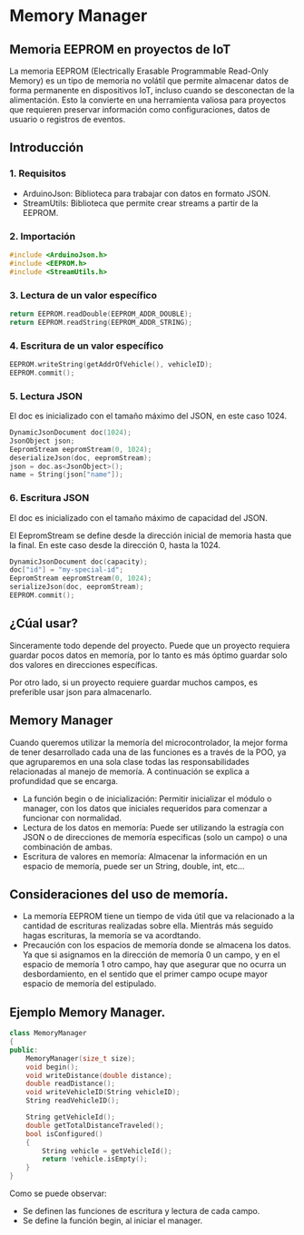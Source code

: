 
# Memory Manager

## Memoria EEPROM en proyectos de IoT

La memoria EEPROM (Electrically Erasable Programmable Read-Only Memory) es un tipo de memoria no volátil que permite almacenar datos de forma permanente en dispositivos IoT, incluso cuando se desconectan de la alimentación. Esto la convierte en una herramienta valiosa para proyectos que requieren preservar información como configuraciones, datos de usuario o registros de eventos.

## Introducción

### 1. Requisitos
* ArduinoJson: Biblioteca para trabajar con datos en formato JSON.
* StreamUtils: Biblioteca que permite crear streams a partir de la EEPROM.


### 2. Importación
```cpp
#include <ArduinoJson.h>
#include <EEPROM.h>
#include <StreamUtils.h>

```
### 3. Lectura de un valor específico

```cpp
return EEPROM.readDouble(EEPROM_ADDR_DOUBLE);
return EEPROM.readString(EEPROM_ADDR_STRING);
```

### 4. Escritura de un valor específico
```cpp
EEPROM.writeString(getAddrOfVehicle(), vehicleID);
EEPROM.commit();
```

### 5. Lectura JSON

El doc es inicializado con el tamaño máximo del JSON, en este caso 1024.


```cpp
DynamicJsonDocument doc(1024);
JsonObject json;
EepromStream eepromStream(0, 1024);
deserializeJson(doc, eepromStream);
json = doc.as<JsonObject>();
name = String(json["name"]);
```
### 6. Escritura JSON
El doc es inicializado con el tamaño máximo de capacidad del JSON.

El EepromStream se define desde la dirección inicial de memoria hasta que la final. En este caso desde la dirección 0, hasta la 1024.

```cpp
DynamicJsonDocument doc(capacity); 
doc["id"] = "my-special-id";
EepromStream eepromStream(0, 1024);
serializeJson(doc, eepromStream);
EEPROM.commit();
```

## ¿Cúal usar?

Sinceramente todo depende del proyecto. Puede que un proyecto requiera guardar pocos datos en memoría, por lo tanto es más óptimo guardar solo dos valores en direcciones específicas.

Por otro lado, si un proyecto requiere guardar muchos campos, es preferible usar json para almacenarlo.

## Memory Manager

Cuando queremos utilizar la memoría del microcontrolador, la mejor forma de tener desarrollado cada una de las funciones es a través de la POO, ya que agruparemos en una sola clase todas las responsabilidades relacionadas al manejo de memoría. A continuación se explica a profundidad que se encarga.

* La función begin o de inicialización: Permitir inicializar el módulo o manager, con los datos que iniciales requeridos para comenzar a funcionar con normalidad. 
* Lectura de los datos en memoría: Puede ser utilizando la estragía con JSON o de direcciones de memoría especificas (solo un campo) o una combinación de ambas.
* Escritura de valores en memoría: Almacenar la información  en un espacio de memoría, puede ser un String, double, int, etc...


## Consideraciones del uso de memoría.
* La memoría EEPROM tiene un tiempo de vida útil que va relacionado a la cantidad de escrituras realizadas sobre ella. Mientrás más seguido hagas escrituras, la memoría se va acordtando.
* Precaución con los espacios de memoría donde se almacena los datos. Ya que si asignamos en la dirección de memoría 0 un campo, y en el espacio de memoría 1 otro campo, hay que asegurar que no ocurra un desbordamiento, en el sentido que el primer campo ocupe mayor espacio de memoría del estipulado.

## Ejemplo Memory Manager.

```cpp
class MemoryManager
{
public:
    MemoryManager(size_t size);
    void begin();
    void writeDistance(double distance);
    double readDistance();
    void writeVehicleID(String vehicleID);
    String readVehicleID();

    String getVehicleId();
    double getTotalDistanceTraveled();
    bool isConfigured()
    {
        String vehicle = getVehicleId();
        return !vehicle.isEmpty();
    }
}
```

Como se puede observar:
* Se definen las funciones de escritura y lectura de cada campo.
* Se define la función begin, al iniciar el manager.
